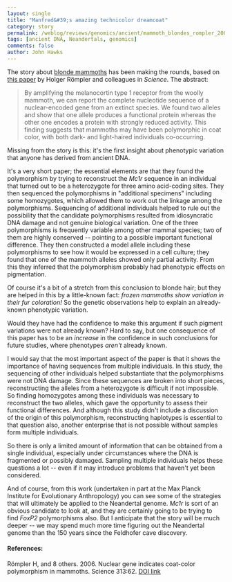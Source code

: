 ```yaml
---
layout: single 
title: "Manfred&#39;s amazing technicolor dreamcoat" 
category: story
permalink: /weblog/reviews/genomics/ancient/mammoth_blondes_rompler_2006.html
tags: [ancient DNA, Neandertals, genomics] 
comments: false 
author: John Hawks 
---
```



<p>
The story about <a href="http://www.msnbc.msn.com/id/13739740/">blonde mammoths</a> has been making the rounds, based on <a href="http://dx.doi.org/10.1126/science.1128994">this paper</a> by Holger R&ouml;mpler and colleagues in <i>Science</i>. The abstract:
</p>

<blockquote>By amplifying the melanocortin type 1 receptor from the woolly mammoth, we can report the complete nucleotide sequence of a nuclear-encoded gene from an extinct species. We found two alleles and show that one allele produces a functional protein whereas the other one encodes a protein with strongly reduced activity. This finding suggests that mammoths may have been polymorphic in coat color, with both dark- and light-haired individuals co-occurring.</blockquote>

<p>
Missing from the story is this: it's the first insight about phenotypic variation that anyone has derived from ancient DNA. 
</p>

<p>
It's a very short paper; the essential elements are that they found the polymorphism by trying to reconstruct the <i>Mc1r</i> sequence in an individual that turned out to be a heterozygote for three amino acid-coding sites. They then sequenced the polymorphisms in "additional specimens" including some homozygotes, which allowed them to work out the linkage among the polymorphisms. Sequencing of additional individuals helped to rule out the possibility that the candidate polymorphisms resulted from idiosyncratic DNA damage and not genuine biological variation. One of the three polymorphisms is frequently variable among other mammal species; two of them are highly conserved -- pointing to a possible important functional difference. They then constructed a model allele including these polymorphisms to see how it would be expressed in a cell culture; they found that one of the mammoth alleles showed only partial activity. From this they inferred that the polymorphism probably had phenotypic effects on pigmentation. 
</p>

<p>
Of course it's a bit of a stretch from this conclusion to blonde hair; but they are helped in this by a little-known fact: <i>frozen mammoths show variation in their fur coloration!</i> So the genetic observations help to explain an already-known phenotypic variation.
</p>

<p>
Would they have had the confidence to make this argument if such pigment variations were not already known? Hard to say, but one consequence of this paper has to be an <i>increase</i> in the confidence in such conclusions for future studies, where phenotypes <i>aren't</i> already known. 
</p>

<p>
I would say that the most important aspect of the paper is that it shows the importance of having sequences from multiple individuals. In this study, the sequencing of other individuals helped substantiate that the polymorphisms were not DNA damage. Since these sequences are broken into short pieces, reconstructing the alleles from a heterozygote is difficult if not impossible. So finding homozygotes among these individuals was necessary to reconstruct the two alleles, which gave the opportunity to assess their functional differences. And although this study didn't include a discussion of the origin of this polymorphism, reconstructing haplotypes is essential to that question also, another enterprise that is not possible without samples form multiple individuals. 
</p>

<p>
So there is only a limited amount of information that can be obtained from a single individual, especially under circumstances where the DNA is fragmented or possibly damaged. Sampling multiple individuals helps these questions a lot -- even if it may introduce problems that haven't yet been considered. 
</p>

<p>
And of course, from this work (undertaken in part at the Max Planck Institute for Evolutionary Anthropology) you can see some of the strategies that will ultimately be applied to the Neandertal genome. <i>Mc1r</i> is sort of an obvious candidate to look at, and they are certainly going to be trying to find <i>FoxP2</i> polymorphisms also. But I anticipate that the story will be much deeper -- we may spend much more time figuring out the Neandertal genome than the 150 years since the Feldhofer cave discovery. 
</p>

<h4>References:</h4>

<p class="cite">R&ouml;mpler H, and 8 others. 2006. Nuclear gene indicates coat-color polymorphism in mammoths. Science 313:62. <a href="http://dx.doi.org/10.1126/science.1128994">DOI link</a></p>

